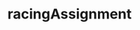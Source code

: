 # racingAssignment

<script>

var Person = function(name, drinks, sobering){
  this.name = name;
  this.drinks = parseInt((prompt("Enter # of drinks")), 10);//still not working. returns NaN for all answrs
  this.sobering = parseInt((prompt("How many hours passed?")), 10);

  this.drunkLevel = 0; 
  
  this.report = function(){
    return this.name + "'s alcohol level is: " + this.drunkLevel;
  }

  this.drinking = function(){
  return this.drunkLevel += drinks;
  return this.drunkLevel -= sobering;
  }; 
}

//var num = parseInt(trimmed, 10); found this somewhere online

var JoeShmoe = new Person ("Joe Shmoe");
var BobShmob = new Person ("Bob Shmob");

var passOut = 15;
while (JoeShmoe.drunkLevel < passOut || BobShmob.drunkLevel < passOut) {
  JoeShmoe.drinking();
  BobShmob.drinking();

  if (this.drunkLevel >= passOut){
    console.log(this.name + " passed out");
  } else {
    JoeShmoe.drinking;
    BobShmob.drinking;
  }
};

console.log(JoeShmoe.report() + " and " + BobShmob.report());
</script>
